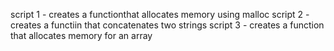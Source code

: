 script 1 - creates a functionthat allocates memory using malloc
script 2 - creates a functiin that concatenates two strings
script 3 - creates a function that allocates memory for an array
